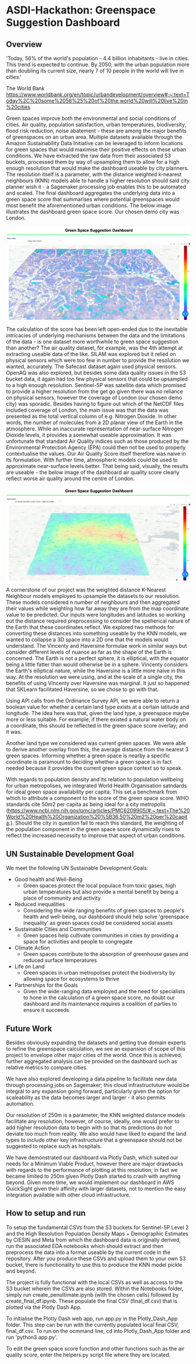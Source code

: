 # ASDI-Hackathon: Greenspace Suggestion Dashboard

## Overview
'Today, 56% of the world's population - 4.4 billion inhabitants - live in cities. This trend is expected to continue. By 2050, with the urban population more than doubling its current size, nearly 7 of 10 people in the world will live in cities.'

The World Bank
https://www.worldbank.org/en/topic/urbandevelopment/overview#:~:text=Today%2C%20some%2056%25%20of%20the,world%20will%20live%20in%20cities

Green spaces improve both the environmental and social conditions of cities. Air quality, population satisfaction, urban temperatures, biodiversity, flood risk reduction, noise abatement - these are among the major benefits of greenspaces on an urban area. Multiple datasets available through the Amazon Sustainability Data Initiative can be leveraged to inform locations for green spaces that would maximise their positive effects on these urban conditions. We have extracted the raw data from their associated S3 buckets, processed them by way of upsampling them to allow for a high enough resolution that would make the dashboard useable by city planners. The resolution itself is a parameter, with the distance weighted k-nearest neighbours (KNN) models able to handle a higher resolution should said city planner wish it - a Sagemaker processing job enables this to be automated and scaled. The final dashboard aggregates the underlying data into a green space score that summarises where potential greenspaces would most benefit the aforementioned urban conditions. The below image illustrates the dashboard green space score. Our chosen demo city was London.

![Image 2](Dashboard_Images/Green_Space_Score.png)

The calculation of the score has been left open-ended due to the inevitable intricacies of underlying mechanisms between the data and the limitations of the data - is one dataset more worthwhile to green space suggestion than another? The air quality dataset, for example, was the 4th attempt at extracting useable data of the like. SILAM was explored but it relied on physical sensors which were too few in number to provide the resolution we wanted, accurately. The Safecast dataset again used physical sensors. OpenAQ was also explored, but besides some data quality issues in the S3 bucket data, it again had too few physical sensors that could be upsampled to a high enough resolution. Sentinel-5P was satellite data which promised to provide a higher resolution from the get go given there was no reliance on physical sensors, however the coverage of London (our chosen demo city) was sporadic. Besides having to figure out which of the NetCDF files included coverage of London, the main issue was that the data was presented as the total vertical column of e.g. Nitrogen Dioxide. In other words, the number of molecules from a 2D planar view of the Earth in the atmosphere. While an inaccurate representation of near-surface Nitrogen Dioxide levels, it provides a somewhat useable approximation. It was unfortunate that standard Air Quality indices such as those produced by the Environmental Protection Agency (EPA) could then not be used to properly contextualise the values. Our Air Quality Score itself therefore was naive in its formulation. With further time, atmospheric models could be used to approximate near-surface levels better. That being said, visually, the results are useable - the below image of the dashboard air quality score clearly reflect worse air quality around the centre of London.

![Image 1](Dashboard_Images/Air_Quality_Score.png)

A cornerstone of our project was the weighted distance K-Nearest Neighbour models employed to upsample the datasets to our resolution. These models considered n number of neighbours and then aggregated their values while weighting how far away they are from the map coordinate value to be predicted. Our inputs were longitudes and latitudes so working out the distance required preprocessing to consider the speherical nature of the Earth that these coordinates reflect. We explored two methods for converting these distances into something useable by the KNN models, we wanted to collapse a 3D space into a 2D one that the models would understand. The Vincenty and Haversine formulae work in similar ways but consider different levels of nuance as far as the shape of the Earth is concerned. The Earth is not a perfect sphere, it is elliptical, with the equator being a little fatter than would otherwise be in a sphere. Vincenty considers the Earth's elliptical nature, while the Haversine is a little more naive in this way. At the resolution we were using, and at the scale of a single city, the benefits of using Vincenty over Haversine was marginal. It just so happened that SKLearn facilitated Haversine, so we chose to go with that.

Using API calls from the Ordinance Survey API, we were able to return a boolean value for whether a certain land type exists at a certain latitude and longitude. The idea here was that, given the land type, a greenspace maybe more or less suitable. For example, if there existed a natural water body on a coordinate, this should be reflected in the green space score overlay; and it was. 

Another land type we considered was current green spaces. We were able to derive another overlay from this, the average distance from the nearest 3 green spaces. Informing whether a green space is nearby a specific coordinate is paramount to deciding whether a green space is in fact needed because it provides the current green space context so to speak.

With regards to population density and its relation to population wellbeing for urban metropolises, we integrated World Health Organisation satndards for ideal green space availability per capita. This set a benchmark from which to attribute a component to the score of the green space score. WHO standards cite 50m2 per capita as being ideal for a city metropolis (https://www.ncbi.nlm.nih.gov/pmc/articles/PMC6209905/#:~:text=The%20World%20Health%20Organization%20%5B36,50%20m2%20per%20capita.). Should the city in question fail to reach this standard, the weighting of the population component in the green space score dynamically rises to reflect the increased necessity to improve that aspect of urban conditions.

## UN Sustainable Development Goal
We meet the following UN Sustainable Development Goals:
- Good health and Well-Being
    - Green spaces protect the local populace from toxic gases, high urban temperatures but also provide a mental benefit by being a place of community and activity
- Reduced inequalities
    - Considering the wide ranging benefits of green spaces to people's health and well-being, our dashboard should help solve 'greenspace inequality' as green spaces could be considered social assets
- Sustainable Cities and Communities
    - Green spaces help cultivate communities in cities by providing a space for activities and people to congregate
- Climate Action
    - Green spaces contribute to the absorption of greenhouse gases and reduced surface temperatures
- Life on Land
    - Green spaces in urban metropolises protect the biodiversity by allowing space for ecosystems to thrive
- Partnerships for the Goals
    - Given the wide-ranging data employed and the need for specialists to hone in the calculation of a green space score, no doubt our dashboard and its maintenance requires a coalition of parties to ensure it succeeds

## Future Work
Besides obviously expanding the datasets and getting true domain experts to refine the greenspace calculation, we see an expansion of scope of this project to envelope other major cities of the world. Once this is achieved, further aggregated analysis can be provided on the dashboard such as relative metrics to compare cities. 

We have also explored developing a data pipeline to facilitate new data through processing jobs on Sagemaker; this cloud infrastructuture would be integral to any expansion going forward, particularly given the option for scaleability as the data becomes larger and larger - it also permits automation. 

Our resolution of 250m is a parameter, the KNN weighted distance models facilitate any resolution, however, of course, ideally, one would prefer to add higher resolution data to begin with so that its predictions do not deviate too much from reality. We also would have liked to expand the land types to include other key infrastructure that a greenspace should not be suggested to replace such as hospitals.

We have demonstrated our dashboard via Plotly Dash, which suited our needs for a Minimum Viable Product, however there are major drawbacks with regards to the performance of plotting at this resolution; in fact we became limited to 250m given Plotly Dash started to crash with anything beyond. Given more time, we would implement our dashboard in AWS QuickSight given their affinity with larger datasets, not to mention the easy integration available with other cloud infrastructure.

## How to setup and run
To setup the fundamental CSVs from the S3 buckets for Sentinel-5P Level 2 and the High Resolution Population Density Maps + Demographic Estimates by CIESIN and Meta from which the dashboard data is originally derived, run the associated EDA notebooks which should extract and then preprocess the data into a format useable by the current code in the repository. After you produce these CSVs and upload them to your own S3 bucket, there is functionality to use this to produce the KNN model pickle and beyond. 

The project is fully functional with the local CSVs as well as access to the S3 bucket wherein the CSVs are also stored. Within the Notebooks folder, simply run create_penultimate.ipynb (with the chosen cells) followed by create_final_df.ipynb. These populate the final CSV (final_df.csv) that is plotted via the Plotly Dash App.

To initialise the Plotly Dash web app, run app.py in the Plotly_Dash_App folder. This step can be run with the currently populated local final CSV, final_df.csv. To run on the ocmmand line, cd into Plotly_Dash_App folder and run 'python3 app.py'.

To edit the green space score function and other functions such as the air quality score, enter the helpers.py script file where they are located.

